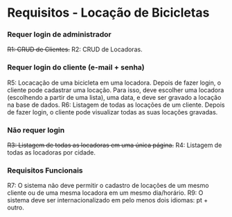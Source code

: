 # **Requisitos - Locação de Bicicletas**

### Requer login de administrador
~~R1: CRUD de Clientes.~~
R2: CRUD de Locadoras.

### Requer login do cliente (e-mail + senha)
R5: Locacação de uma bicicleta em uma locadora. 
Depois de fazer login, o cliente pode cadastrar uma locação. Para isso, deve escolher uma locadora (escolhendo a partir de uma lista), uma data, e deve ser gravado a locação na base de dados.
R6: Listagem de todas as locações de um cliente.
Depois de fazer login, o cliente pode visualizar todas as suas locações gravadas.

### Não requer login
~~R3: Listagem de todas as locadoras em uma única página.~~
R4: Listagem de todas as locadoras por cidade.

### Requisitos Funcionais
R7: O sistema não deve permitir o cadastro de locações de um mesmo cliente ou de uma mesma locadora em um mesmo dia/horário.
R9: O sistema deve ser internacionalizado em pelo menos dois idiomas: pt + outro.
 